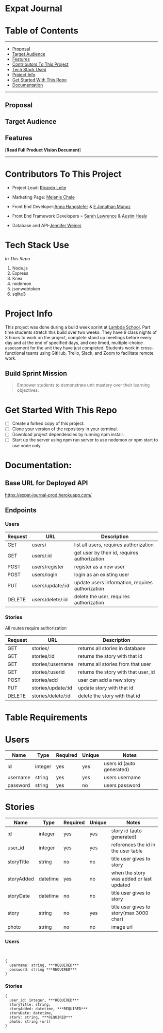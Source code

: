 
# Expat Journal

> 


# Table of Contents
---

  - [Proposal](#proposal)
  - [Target Audience](#target-audience)
  - [Features](#features)
  - [Contributors To This Project](#contributors-to-this-project)
  - [Tech Stack Used](#contributors-to-this-project)
  - [Project Info](#project-info)
  - [Get Started With This Repo](#get-started-with-this-repo)
  - [Documentation](#documentation)

---
## Proposal

<!-- Add this later -->

## Target Audience

<!-- Add this later -->


## Features

<!-- add this later -->

[**Read Full Product Vision Document**] 
<!-- add this later this week -->

---
# Contributors To This Project
- Project Lead: [Ricardo Leite](https://github.com/ricardo-ljr)
- Marketing Page: [Melanie Chele](https://github.com/melaniechele)
- Front End Developer:[Anna Hangstefer](https://github.com/AHangstefer) & [E Jonathan Munoz](https://github.com/Johnjohnn)
- Front End Framework Developers = [Sarah Lawrence](https://github.com/SarahMLawrence) & [Austin Healy](https://github.com/AustinJHealy)

- Database and API-[Jennifer Weiner](https://github.com/weinerjm14) 
  

# Tech Stack Use
*In This Repo*
1. Node.js
2. Express
3. Knex
4. nodemon
5. jsonwebtoken
6. sqlite3

# Project Info
This project was done during a build week sprint at [Lambda School](https://lambdaschool.com). Part time students stretch this build over two weeks. They have 9 class nights of 3 hours to work on the project, complete stand up meetings before every day and at the end of specified days, and one timed, multiple-choice assessment for the unit they have just completed. Students work in cross-functional teams using GitHub, Trello, Slack, and Zoom to facilitate remote work.
## Build Sprint Mission
>Empower students to demonstrate unit mastery over their learning objectives.

# Get Started With This Repo

- [ ] Create a forked copy of this project.
- [ ] Clone your version of the repository in your terminal.
- [ ] Download project dependencies by running npm install.
- [ ] Start up the server using npm run server to use nodemon or npm start to use node only

# Documentation:

## Base URL for Deployed API
https://expat-journal-prod.herokuapp.com/


## Endpoints

### Users
| Request | URL              | Description                                      |
| ------- | ---------------- | ------------------------------------------------ |
| GET     | users/           | list all users, requires authorization           |
| GET     | users/:id        | get user by their id, requires authorization     |
| POST    | users/register   | register as a new user                           |
| POST    | users/login      | login as an existing user                        |
| PUT     | users/update/:id | update users information, requires authorization |
| DELETE  | users/delete/:id | delete the user, requires authorization          |

### Stories

All routes require authorization

| Request | URL                | Description                         |
| ------- | ------------------ | ----------------------------------- |
| GET     | stories/           | returns all stories in database     |
| GET     | stories/:id        | returns the story with that id      |
| GET     | stories/:username  | returns all stories from that user  |
| GET     | stories/:userid    | returns the story with that user_id |
| POST    | stories/add        | user can add a new story            |
| PUT     | stories/update/:id | update story with that id           |
| DELETE  | stories/delete/:id | delete the story with that id       |


# Table Requirements
# Users
| Name     | Type    | Required | Unique | Notes                     |
| -------- | ------- | -------- | ------ | ------------------------- |
| id       | integer | yes      | yes    | users id (auto generated) |
| username | string  | yes      | yes    | users username            |
| password | string  | yes      | no     | users password            |

# Stories
| Name       | Type     | Required | Unique | Notes                                    |
| ---------- | -------- | -------- | ------ | ---------------------------------------- |
| id         | integer  | yes      | yes    | story id (auto generated)                |
| user_id    | integer  | yes      | yes    | references the id in the user table      |
| storyTitle | string   | no       | no     | title user gives to story                |
| storyAdded | datetime | yes      | no     | when the story was added or last updated |
| storyDate  | datetime | no       | no     | title user gives to story                |
| story      | string   | no       | yes    | title user gives to story(max 3000 char) |
| photo      | string   | no       | no     | image url                                |

### Users
​
```
{
  username: string, ***REQUIRED***
  password: string ***REQUIRED***  
}
```

### Stories
```
{
  user_id: integer, ***REQUIRED***  
  storyTitle: string,
  storyAdded: datetime, ***REQUIRED***  
  storyDate: datetime,
  story: string, ***REQUIRED***  
  photo: string (url)
}
```